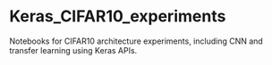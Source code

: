 # Keras_CIFAR10_experiments
Notebooks for CIFAR10 architecture experiments, including CNN and transfer learning using Keras APIs.
